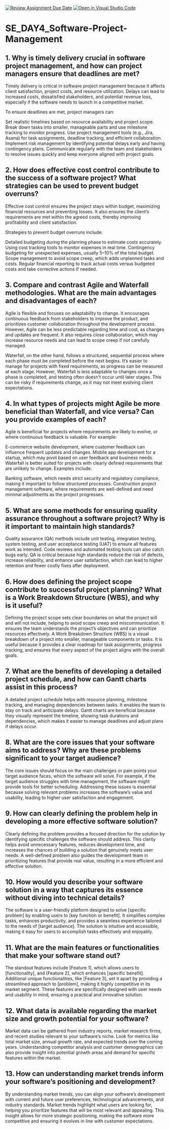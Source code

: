 [![Review Assignment Due Date](https://classroom.github.com/assets/deadline-readme-button-22041afd0340ce965d47ae6ef1cefeee28c7c493a6346c4f15d667ab976d596c.svg)](https://classroom.github.com/a/9pw6JKcu)
[![Open in Visual Studio Code](https://classroom.github.com/assets/open-in-vscode-2e0aaae1b6195c2367325f4f02e2d04e9abb55f0b24a779b69b11b9e10269abc.svg)](https://classroom.github.com/online_ide?assignment_repo_id=17020718&assignment_repo_type=AssignmentRepo)
# SE_DAY4_Software-Project-Management
## 1. Why is timely delivery crucial in software project management, and how can project managers ensure that deadlines are met?
Timely delivery is critical in software project management because it affects client satisfaction, project costs, and resource utilization. Delays can lead to increased costs, dissatisfied stakeholders, and potential revenue loss, especially if the software needs to launch in a competitive market.

To ensure deadlines are met, project managers can:

Set realistic timelines based on resource availability and project scope.
Break down tasks into smaller, manageable parts and use milestone tracking to monitor progress.
Use project management tools (e.g., Jira, Asana) for task assignments, deadline tracking, and efficient collaboration.
Implement risk management by identifying potential delays early and having contingency plans.
Communicate regularly with the team and stakeholders to resolve issues quickly and keep everyone aligned with project goals.

## 2. How does effective cost control contribute to the success of a software project? What strategies can be used to prevent budget overruns?
Effective cost control ensures the project stays within budget, maximizing financial resources and preventing losses. It also ensures the client’s requirements are met within the agreed costs, thereby improving profitability and client satisfaction.

Strategies to prevent budget overruns include:

Detailed budgeting during the planning phase to estimate costs accurately.
Using cost tracking tools to monitor expenses in real time.
Contingency budgeting for unexpected expenses, usually 5–10% of the total budget.
Scope management to avoid scope creep, which adds unplanned tasks and costs.
Regular financial reporting to track actual costs versus budgeted costs and take corrective actions if needed.

## 3. Compare and contrast Agile and Waterfall methodologies. What are the main advantages and disadvantages of each?
Agile is flexible and focuses on adaptability to change. It encourages continuous feedback from stakeholders to improve the product, and prioritizes customer collaboration throughout the development process. However, Agile can be less predictable regarding time and cost, as changes and updates are frequent. It also requires close collaboration, which may increase resource needs and can lead to scope creep if not carefully managed.

Waterfall, on the other hand, follows a structured, sequential process where each phase must be completed before the next begins. It’s easier to manage for projects with fixed requirements, as progress can be measured at each stage. However, Waterfall is less adaptable to changes once a phase is completed, and testing often doesn’t occur until later stages. This can be risky if requirements change, as it may not meet evolving client expectations.
## 4. In what types of projects might Agile be more beneficial than Waterfall, and vice versa? Can you provide examples of each?
Agile is beneficial for projects where requirements are likely to evolve, or where continuous feedback is valuable. For example:

E-commerce website development, where customer feedback can influence frequent updates and changes.
Mobile app development for a startup, which may pivot based on user feedback and business needs.
Waterfall is better suited for projects with clearly defined requirements that are unlikely to change. Examples include:

Banking software, which needs strict security and regulatory compliance, making it important to follow structured processes.
Construction project management software, where requirements are well-defined and need minimal adjustments as the project progresses.

## 5. What are some methods for ensuring quality assurance throughout a software project? Why is it important to maintain high standards?
Quality assurance (QA) methods include unit testing, integration testing, system testing, and user acceptance testing (UAT) to ensure all features work as intended. Code reviews and automated testing tools can also catch bugs early. QA is critical because high standards reduce the risk of defects, increase reliability, and enhance user satisfaction, which can lead to higher retention and fewer costly fixes after deployment.

## 6. How does defining the project scope contribute to successful project planning? What is a Work Breakdown Structure (WBS), and why is it useful?
Defining the project scope sets clear boundaries on what the project will and will not include, helping to avoid scope creep and miscommunication. It ensures the team understands the project’s objectives and can prioritize resources effectively. A Work Breakdown Structure (WBS) is a visual breakdown of a project into smaller, manageable components or tasks. It is useful because it provides a clear roadmap for task assignments, progress tracking, and ensures that every aspect of the project aligns with the overall goals.

## 7. What are the benefits of developing a detailed project schedule, and how can Gantt charts assist in this process?
A detailed project schedule helps with resource planning, milestone tracking, and managing dependencies between tasks. It enables the team to stay on track and anticipate delays. Gantt charts are beneficial because they visually represent the timeline, showing task durations and dependencies, which makes it easier to manage deadlines and adjust plans if delays occur.

## 8. What are the core issues that your software aims to address? Why are these problems significant to your target audience?
The core issues should focus on the main challenges or pain points your target audience faces, which the software will solve. For example, if the target audience struggles with time management, the software might provide tools for better scheduling. Addressing these issues is essential because solving relevant problems increases the software’s value and usability, leading to higher user satisfaction and engagement.

## 9. How can clearly defining the problem help in developing a more effective software solution?
Clearly defining the problem provides a focused direction for the solution by identifying specific challenges the software should address. This clarity helps avoid unnecessary features, reduces development time, and increases the chances of building a solution that genuinely meets user needs. A well-defined problem also guides the development team in prioritizing features that provide real value, resulting in a more efficient and effective solution.

## 10. How would you describe your software solution in a way that captures its essence without diving into technical details?
The software is a user-friendly platform designed to solve [specific problem] by enabling users to [key function or benefit]. It simplifies complex tasks, enhances productivity, and provides a seamless experience tailored to the needs of [target audience]. The solution is intuitive and accessible, making it easy for users to accomplish tasks effectively and enjoyably.

## 11. What are the main features or functionalities that make your software stand out?
The standout features include [Feature 1], which allows users to [functionality], and [Feature 2], which enhances [specific benefit]. Additional unique functionalities, like [Feature 3], set it apart by providing a streamlined approach to [problem], making it highly competitive in its market segment. These features are specifically designed with user needs and usability in mind, ensuring a practical and innovative solution.

## 12. What data is available regarding the market size and growth potential for your software?
Market data can be gathered from industry reports, market research firms, and recent studies relevant to your software’s niche. Look for metrics like total market size, annual growth rate, and expected trends over the coming years. Understanding competitor analysis and customer demographics can also provide insight into potential growth areas and demand for specific features within the market.


## 13. How can understanding market trends inform your software’s positioning and development?
By understanding market trends, you can align your software’s development with current and future user preferences, technological advancements, and industry standards. Market trends highlight what users are looking for, helping you prioritize features that will be most relevant and appealing. This insight allows for more strategic positioning, making the software more competitive and ensuring it evolves in line with customer expectations.
